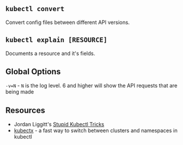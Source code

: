 ## `kubectl convert`

Convert config files between different API versions.

## `kubectl explain [RESOURCE]`

Documents a resource and it's fields.

## Global Options

`-v=N` - `N` is the log level. 6 and higher will show the API requests that are being made

## Resources

* Jordan Liggitt's [Stupid Kubectl Tricks](https://schd.ws/hosted_files/kccncna17/de/Stupid%20Kubectl%20Tricks.pdf)
* [kubectx](https://github.com/ahmetb/kubectx) - a fast way to switch between clusters and namespaces in kubectl
